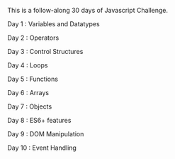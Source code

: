 This is a follow-along 30 days of Javascript Challenge.

Day 1 : Variables and Datatypes

Day 2 : Operators

Day 3 : Control Structures

Day 4 : Loops

Day 5 : Functions

Day 6 : Arrays

Day 7 : Objects

Day 8 : ES6+ features

Day 9 : DOM Manipulation

Day 10 : Event Handling
